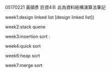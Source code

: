 05170221
黃碩彥 
巨資4Ｂ 
此為資料結構演算法筆記

week1:design linked list 
[design linked list](


week2:stack quene



week3:insertion sort  :
 
 
week4:quick sort



week6:heap sort


week7:merge sort
